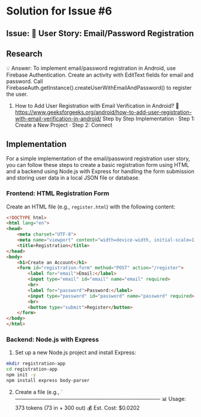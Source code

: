 # Solution for Issue #6

## Issue: 📱 User Story: Email/Password Registration

## Research
💡 Answer: To implement email/password registration in Android, use Firebase Authentication. Create an activity with EditText fields for email and password. Call FirebaseAuth.getInstance().createUserWithEmailAndPassword() to register the user.

1. How to Add User Registration with Email Verification in Android?
   📎 https://www.geeksforgeeks.org/android/how-to-add-user-registration-with-email-verification-in-android/
   Step by Step Implementation · Step 1: Create a New Project · Step 2: Connect 

## Implementation
For a simple implementation of the email/password registration user story, you can follow these steps to create a basic registration form using HTML and a backend using Node.js with Express for handling the form submission and storing user data in a local JSON file or database.

### Frontend: HTML Registration Form

Create an HTML file (e.g., `register.html`) with the following content:

```html
<!DOCTYPE html>
<html lang="en">
<head>
    <meta charset="UTF-8">
    <meta name="viewport" content="width=device-width, initial-scale=1.0">
    <title>Registration</title>
</head>
<body>
    <h1>Create an Account</h1>
    <form id="registration-form" method="POST" action="/register">
        <label for="email">Email:</label>
        <input type="email" id="email" name="email" required>
        <br>
        <label for="password">Password:</label>
        <input type="password" id="password" name="password" required>
        <br>
        <button type="submit">Register</button>
    </form>
</body>
</html>
```

### Backend: Node.js with Express

1. Set up a new Node.js project and install Express:

```bash
mkdir registration-app
cd registration-app
npm init -y
npm install express body-parser
```

2. Create a file (e.g., `
───────────────────────────────────────
📊 Usage: 373 tokens (73 in + 300 out)
💰 Est. Cost: $0.0202


